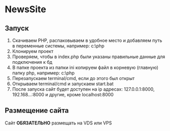 # NewsSite
## Запуск
1. Скачиваем PHP, распаковываем в удобное место и добавляем путь в переменные системы, например: c:\php
2. Клонируем проект
3. Проверяем, чтобы в index.php были указаны правильные данные для подключения к бд
4. В папке проекта из папки ini копируем файл в корневую (главную) папку php, например: c:\php
5. Перезапускаем terminal/cmd, если до этого был открыт
6. Открываем terminal/cmd и запускаем start.bat
7. После запуска сайт будет доступен на ip адресах: 127.0.0.1:8000, 192.168...:8000 и другие, кроме localhost:8000
## Размещение сайта
Сайт <b>ОБЯЗАТЕЛЬНО</b> размещать на VDS или VPS
